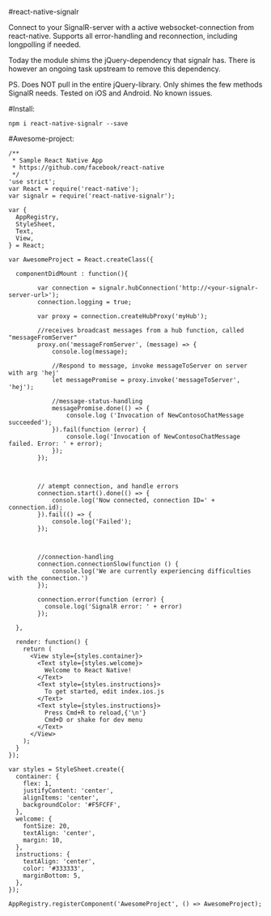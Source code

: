 #react-native-signalr

Connect to your SignalR-server with a active websocket-connection from react-native.
Supports all error-handling and reconnection, including longpolling if needed.

Today the module shims the jQuery-dependency that signalr has.
There is however an ongoing task upstream to remove this dependency.

PS. Does NOT pull in the entire jQuery-library. Only shimes the few methods SignalR needs.
Tested on iOS and Android. No known issues.

#Install:
```
npm i react-native-signalr --save
```


#Awesome-project:

```
/**
 * Sample React Native App
 * https://github.com/facebook/react-native
 */
'use strict';
var React = require('react-native');
var signalr = require('react-native-signalr');

var {
  AppRegistry,
  StyleSheet,
  Text,
  View,
} = React;

var AwesomeProject = React.createClass({

  componentDidMount : function(){

		var connection = signalr.hubConnection('http://<your-signalr-server-url>');
		connection.logging = true;

		var proxy = connection.createHubProxy('myHub');
		 
		//receives broadcast messages from a hub function, called "messageFromServer"
		proxy.on('messageFromServer', (message) => {
		    console.log(message);

		    //Respond to message, invoke messageToServer on server with arg 'hej'
		    let messagePromise = proxy.invoke('messageToServer', 'hej');

		    //message-status-handling
		    messagePromise.done(() => {
			    console.log ('Invocation of NewContosoChatMessage succeeded');
			}).fail(function (error) {
			    console.log('Invocation of NewContosoChatMessage failed. Error: ' + error);
			});
		});
		 


		// atempt connection, and handle errors
		connection.start().done(() => { 
			console.log('Now connected, connection ID=' + connection.id); 
		}).fail(() => {
	      	console.log('Failed'); 
	    });



	    //connection-handling
	    connection.connectionSlow(function () {
	        console.log('We are currently experiencing difficulties with the connection.')
	    });

	    connection.error(function (error) {
	      console.log('SignalR error: ' + error)
	    });

  },

  render: function() {
    return (
      <View style={styles.container}>
        <Text style={styles.welcome}>
          Welcome to React Native!
        </Text>
        <Text style={styles.instructions}>
          To get started, edit index.ios.js
        </Text>
        <Text style={styles.instructions}>
          Press Cmd+R to reload,{'\n'}
          Cmd+D or shake for dev menu
        </Text>
      </View>
    );
  }
});

var styles = StyleSheet.create({
  container: {
    flex: 1,
    justifyContent: 'center',
    alignItems: 'center',
    backgroundColor: '#F5FCFF',
  },
  welcome: {
    fontSize: 20,
    textAlign: 'center',
    margin: 10,
  },
  instructions: {
    textAlign: 'center',
    color: '#333333',
    marginBottom: 5,
  },
});

AppRegistry.registerComponent('AwesomeProject', () => AwesomeProject);
```
